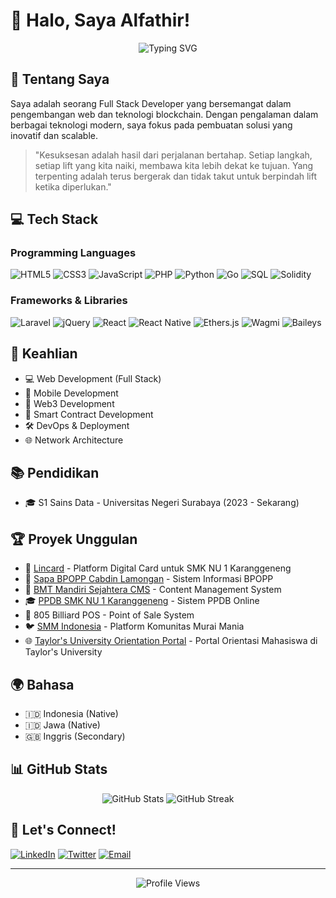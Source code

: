 # 👋 Halo, Saya Alfathir!

<div align="center">
  <img src="https://readme-typing-svg.herokuapp.com?font=Fira+Code&pause=1000&color=FF6B00&center=true&vCenter=true&width=435&lines=Full+Stack+Developer;Web3+Enthusiast;Smart+Contract+Developer" alt="Typing SVG" />
</div>

## 🚀 Tentang Saya

Saya adalah seorang Full Stack Developer yang bersemangat dalam pengembangan web dan teknologi blockchain. Dengan pengalaman dalam berbagai teknologi modern, saya fokus pada pembuatan solusi yang inovatif dan scalable.

> "Kesuksesan adalah hasil dari perjalanan bertahap. Setiap langkah, setiap lift yang kita naiki, membawa kita lebih dekat ke tujuan. Yang terpenting adalah terus bergerak dan tidak takut untuk berpindah lift ketika diperlukan." 

## 💻 Tech Stack

### Programming Languages
![HTML5](https://img.shields.io/badge/HTML5-E34F26?style=for-the-badge&logo=html5&logoColor=white)
![CSS3](https://img.shields.io/badge/CSS3-1572B6?style=for-the-badge&logo=css3&logoColor=white)
![JavaScript](https://img.shields.io/badge/JavaScript-F7DF1E?style=for-the-badge&logo=javascript&logoColor=black)
![PHP](https://img.shields.io/badge/PHP-777BB4?style=for-the-badge&logo=php&logoColor=white)
![Python](https://img.shields.io/badge/Python-3776AB?style=for-the-badge&logo=python&logoColor=white)
![Go](https://img.shields.io/badge/Go-00ADD8?style=for-the-badge&logo=go&logoColor=white)
![SQL](https://img.shields.io/badge/SQL-4479A1?style=for-the-badge&logo=mysql&logoColor=white)
![Solidity](https://img.shields.io/badge/Solidity-363636?style=for-the-badge&logo=solidity&logoColor=white)

### Frameworks & Libraries
![Laravel](https://img.shields.io/badge/Laravel-FF2D20?style=for-the-badge&logo=laravel&logoColor=white)
![jQuery](https://img.shields.io/badge/jQuery-0769AD?style=for-the-badge&logo=jquery&logoColor=white)
![React](https://img.shields.io/badge/React-20232A?style=for-the-badge&logo=react&logoColor=61DAFB)
![React Native](https://img.shields.io/badge/React_Native-20232A?style=for-the-badge&logo=react&logoColor=61DAFB)
![Ethers.js](https://img.shields.io/badge/Ethers.js-3C3C3D?style=for-the-badge&logo=Ethereum&logoColor=white)
![Wagmi](https://img.shields.io/badge/Wagmi-3C3C3D?style=for-the-badge&logo=Ethereum&logoColor=white)
![Baileys](https://img.shields.io/badge/Baileys-25D366?style=for-the-badge&logo=whatsapp&logoColor=white)

## 🌟 Keahlian

- 💻 Web Development (Full Stack)
- 📱 Mobile Development
- 🔗 Web3 Development
- 📝 Smart Contract Development
- 🛠️ DevOps & Deployment
- 🌐 Network Architecture

## 📚 Pendidikan

- 🎓 S1 Sains Data - Universitas Negeri Surabaya (2023 - Sekarang)

## 🏆 Proyek Unggulan

- 🔗 [Lincard](https://lincard.smknu1karanggeneng.sch.id) - Platform Digital Card untuk SMK NU 1 Karanggeneng
- 📱 [Sapa BPOPP Cabdin Lamongan](https://bpopp.lamongancabdindik.com) - Sistem Informasi BPOPP
- 💼 [BMT Mandiri Sejahtera CMS](https://bmtmandirisejahtera.com) - Content Management System
- 🎓 [PPDB SMK NU 1 Karanggeneng](https://ppdb.smknu1karanggeneng.sch.id) - Sistem PPDB Online
- 🎱 805 Billiard POS - Point of Sale System
- 🐦 [SMM Indonesia](https://smm-official.id) - Platform Komunitas Murai Mania
- 🌐 [Taylor's University Orientation Portal](https://orientation.taylors.edu.my) - Portal Orientasi Mahasiswa di Taylor's University

## 🌍 Bahasa

- 🇮🇩 Indonesia (Native)
- 🇮🇩 Jawa (Native)
- 🇬🇧 Inggris (Secondary)

## 📊 GitHub Stats

<div align="center">
  <img src="https://github-readme-stats.vercel.app/api?username=alfathir27&show_icons=true&theme=dark&bg_color=FF6B00&title_color=fff&text_color=fff" alt="GitHub Stats" />
  <img src="https://github-readme-streak-stats.herokuapp.com/?user=alfathir27&theme=dark&background=FF6B00" alt="GitHub Streak" />
</div>

## 🤝 Let's Connect!

[![LinkedIn](https://img.shields.io/badge/LinkedIn-0077B5?style=for-the-badge&logo=linkedin&logoColor=white)](https://linkedin.com/in/alfathir)
[![Twitter](https://img.shields.io/badge/Twitter-1DA1F2?style=for-the-badge&logo=twitter&logoColor=white)](https://twitter.com/habib_alfathir)
[![Email](https://img.shields.io/badge/Email-D14836?style=for-the-badge&logo=gmail&logoColor=white)](mailto:me@alfathir.id)

---

<div align="center">
  <img src="https://komarev.com/ghpvc/?username=alfathir27&color=FF6B00" alt="Profile Views" />
</div> 